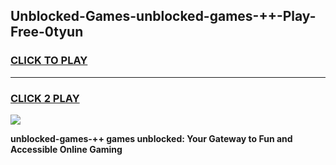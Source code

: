 
## Unblocked-Games-unblocked-games-++-Play-Free-0tyun
<h3>
<a href="https://premium76.site?title=unblocked-games-++&ref=17A">CLICK TO PLAY</a></h3>
<hr>

<h3>
<a href="https://premium76.site?title=unblocked-games-++&ref=17A">CLICK 2 PLAY</a>
  
</h3>

<a href="https://premium76.site?title=unblocked-games-++&ref=17A"><img src="https://clearcache.store/games.png"></a>


**unblocked-games-++ games unblocked: Your Gateway to Fun and Accessible Online Gaming**
